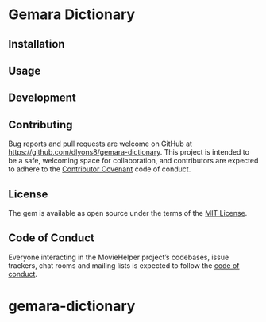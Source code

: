 # Gemara Dictionary

## Installation



## Usage


## Development


## Contributing

Bug reports and pull requests are welcome on GitHub at https://github.com/dlyons8/gemara-dictionary. This project is intended to be a safe, welcoming space for collaboration, and contributors are expected to adhere to the [Contributor Covenant](http://contributor-covenant.org) code of conduct.

## License

The gem is available as open source under the terms of the [MIT License](https://opensource.org/licenses/MIT).

## Code of Conduct

Everyone interacting in the MovieHelper project’s codebases, issue trackers, chat rooms and mailing lists is expected to follow the [code of conduct](https://github.com/dlyons8/gemara-dictionary/blob/master/CODE_OF_CONDUCT.md).
# gemara-dictionary

